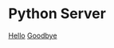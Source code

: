 # Python Server

[Hello](https://github.com/david-vloedman/python-server/blob/master/hello.png)
[Goodbye](https://github.com/david-vloedman/python-server/blob/master/goodbye.png)
